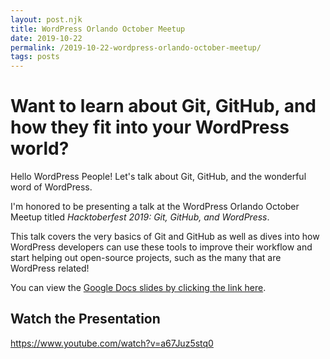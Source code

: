 ```yaml
---
layout: post.njk
title: WordPress Orlando October Meetup
date: 2019-10-22
permalink: /2019-10-22-wordpress-orlando-october-meetup/
tags: posts
---
```


# Want to learn about Git, GitHub, and how they fit into your WordPress world?

Hello WordPress People! Let's talk about Git, GitHub, and the wonderful word of WordPress.

I'm honored to be presenting a talk at the WordPress Orlando October Meetup titled *Hacktoberfest 2019: Git, GitHub, and WordPress*.

This talk covers the very basics of Git and GitHub as well as dives into how WordPress developers can use these tools to improve their workflow and start helping out open-source projects, such as the many that are WordPress related!

You can view the [Google Docs slides by clicking the link here](https://docs.google.com/presentation/d/1lHgxI0K-kWHUf3e9S8R3E9eJ2M9WUQl2HqXyXXJ6JPQ/edit?usp=sharing).

## Watch the Presentation

https://www.youtube.com/watch?v=a67Juz5stq0

